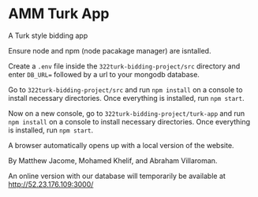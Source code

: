 # AMM Turk App
A Turk style bidding app

Ensure node and npm (node pacakage manager) are isntalled.

Create a `.env` file inside the `322turk-bidding-project/src` directory and enter `DB_URL=` followed by a url to your mongodb database.

Go to `322turk-bidding-project/src` and run `npm install` on a console to install necessary directories. Once everything is installed, run `npm start`. 

Now on a new console, go to `322turk-bidding-project/turk-app` and run `npm install` on a console to install necessary directories. Once everything is installed, run `npm start`.

A browser automatically opens up with a local version of the website.


By Matthew Jacome, Mohamed Khelif, and Abraham Villaroman.

An online version with our database will temporarily be available at 
http://52.23.176.109:3000/
